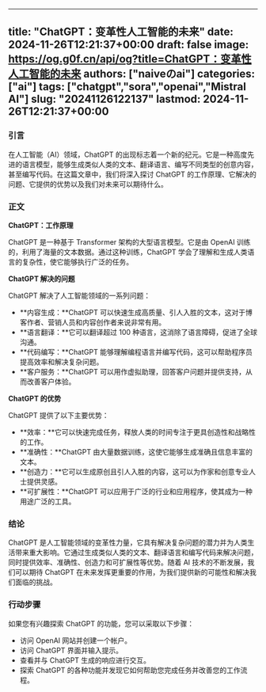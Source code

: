 
---
title: "ChatGPT：变革性人工智能的未来"
date: 2024-11-26T12:21:37+00:00
draft: false
image: https://og.g0f.cn/api/og?title=ChatGPT：变革性人工智能的未来
authors: ["naiveのai"]
categories: ["ai"]
tags: ["chatgpt","sora","openai","Mistral AI"]
slug: "20241126122137"
lastmod: 2024-11-26T12:21:37+00:00
---
### 引言

在人工智能（AI）领域，ChatGPT 的出现标志着一个新的纪元。它是一种高度先进的语言模型，能够生成类似人类的文本、翻译语言、编写不同类型的创意内容，甚至编写代码。在这篇文章中，我们将深入探讨 ChatGPT 的工作原理、它解决的问题、它提供的优势以及我们对未来可以期待什么。

### 正文

**ChatGPT：工作原理**

ChatGPT 是一种基于 Transformer 架构的大型语言模型。它是由 OpenAI 训练的，利用了海量的文本数据。通过这种训练，ChatGPT 学会了理解和生成人类语言的复杂性，使它能够执行广泛的任务。

**ChatGPT 解决的问题**

ChatGPT 解决了人工智能领域的一系列问题：

- **内容生成：**ChatGPT 可以快速生成高质量、引人入胜的文本，这对于博客作者、营销人员和内容创作者来说非常有用。
- **语言翻译：**它可以翻译超过 100 种语言，这消除了语言障碍，促进了全球沟通。
- **代码编写：**ChatGPT 能够理解编程语言并编写代码，这可以帮助程序员提高效率和解决复杂问题。
- **客户服务：**ChatGPT 可以用作虚拟助理，回答客户问题并提供支持，从而改善客户体验。

**ChatGPT 的优势**

ChatGPT 提供了以下主要优势：

- **效率：**它可以快速完成任务，释放人类的时间专注于更具创造性和战略性的工作。
- **准确性：**ChatGPT 由大量数据训练，这使它能够生成准确且信息丰富的文本。
- **创造力：**它可以生成原创且引人入胜的内容，这可以为作家和创意专业人士提供灵感。
- **可扩展性：**ChatGPT 可以应用于广泛的行业和应用程序，使其成为一种用途广泛的工具。

### 结论

ChatGPT 是人工智能领域的变革性力量，它具有解决复杂问题的潜力并为人类生活带来重大影响。它通过生成类似人类的文本、翻译语言和编写代码来解决问题，同时提供效率、准确性、创造力和可扩展性等优势。随着 AI 技术的不断发展，我们可以期待 ChatGPT 在未来发挥更重要的作用，为我们提供新的可能性和解决我们面临的挑战。

### 行动步骤

如果您有兴趣探索 ChatGPT 的功能，您可以采取以下步骤：

- 访问 OpenAI 网站并创建一个帐户。
- 访问 ChatGPT 界面并输入提示。
- 查看并与 ChatGPT 生成的响应进行交互。
- 探索 ChatGPT 的各种功能并发现它如何帮助您完成任务并改善您的工作流程。